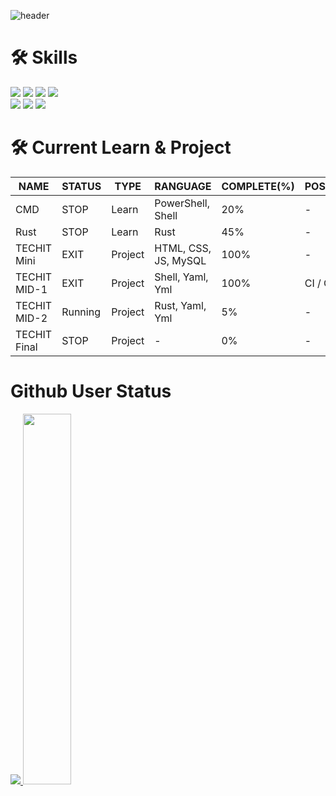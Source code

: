 ![header](https://capsule-render.vercel.app/api?type=waving&color=auto&height=300&section=header&text=Who%20am%20I&fontSize=90)

# 🛠️ Skills
<img src="https://img.shields.io/badge/Rust-000000?style=flat&logo=Rust&logoColor=white"/></a>
<img src="https://img.shields.io/badge/gnubash-4EAA25?style=flat&logo=bash&logoColor=white"/></a>
<img src="https://img.shields.io/badge/docker-2496ED?style=flat&logo=docker&logoColor=white"/></a>
<img src="https://img.shields.io/badge/kubernetes-326CE5?style=flat&logo=kubernetes&logoColor=white"/></a></br>
<img src="https://img.shields.io/badge/gitkraken-179287?style=flat&logo=gitkraken&logoColor=white"/></a>
<img src="https://img.shields.io/badge/github-181717?style=flat&logo=github&logoColor=white"/></a>
<img src="https://img.shields.io/badge/gitlab-FC6D26?style=flat&logo=gitlab&logoColor=white"/></a>

# 🛠️ Current Learn & Project
| NAME | STATUS | TYPE | RANGUAGE | COMPLETE(%) | POSITION | REPOSITORY |
|------|--------|------|----------|-------------|----------|------------|
| CMD  | STOP | Learn | PowerShell, Shell | 20% | - | [CMD](https://github.com/gunwoo8873/CMD.git) |
| Rust | STOP | Learn | Rust | 45% | - | - |
| TECHIT Mini | EXIT | Project | HTML, CSS, JS, MySQL | 100% | - | [TECHIT-MiniProject](https://github.com/gunwoo8873/TECHIT-MiniProject.git) |
| TECHIT MID-1 | EXIT | Project | Shell, Yaml, Yml | 100% | CI / CD | [TECHIT-MidProject-1](https://github.com/gunwoo8873/TECHIT-midproject-1) |
| TECHIT MID-2 | Running | Project | Rust, Yaml, Yml | 5% | - | [TECHIT-MidProject-2](https://github.com/gunwoo8873/TECHIT-Midproject-2.git) |
| TECHIT Final | STOP | Project | - | 0% | - | [TECHIT-FinalProject](https://-) |

# Github User Status
<a href="s">
  <img src="https://github-readme-stats.vercel.app/api/top-langs/?username=gunwoo8873&exclude_repo=gunwoo8873.github.io&layout=compact&theme=tokyonight" />
</a>
<a href="s">
  <img src="https://github-readme-stats.vercel.app/api?username=gunwoo8873&theme=tokyonight&show_icons=true" width="39%" />
</a>
